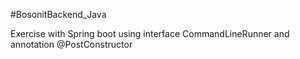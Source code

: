 #BosonitBackend_Java

Exercise with Spring boot using interface CommandLineRunner and annotation @PostConstructor